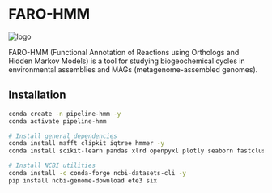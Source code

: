 # FARO-HMM

![logo](https://github.com/guillecg/designs/blob/main/logos/faro.jpg)

FARO-HMM (Functional Annotation of Reactions using Orthologs and Hidden Markov Models) is a tool for studying biogeochemical cycles in environmental assemblies and MAGs (metagenome-assembled genomes).


## Installation

```bash
conda create -n pipeline-hmm -y
conda activate pipeline-hmm

# Install general dependencies
conda install mafft clipkit iqtree hmmer -y
conda install scikit-learn pandas xlrd openpyxl plotly seaborn fastcluster -y

# Install NCBI utilities
conda install -c conda-forge ncbi-datasets-cli -y
pip install ncbi-genome-download ete3 six
```
